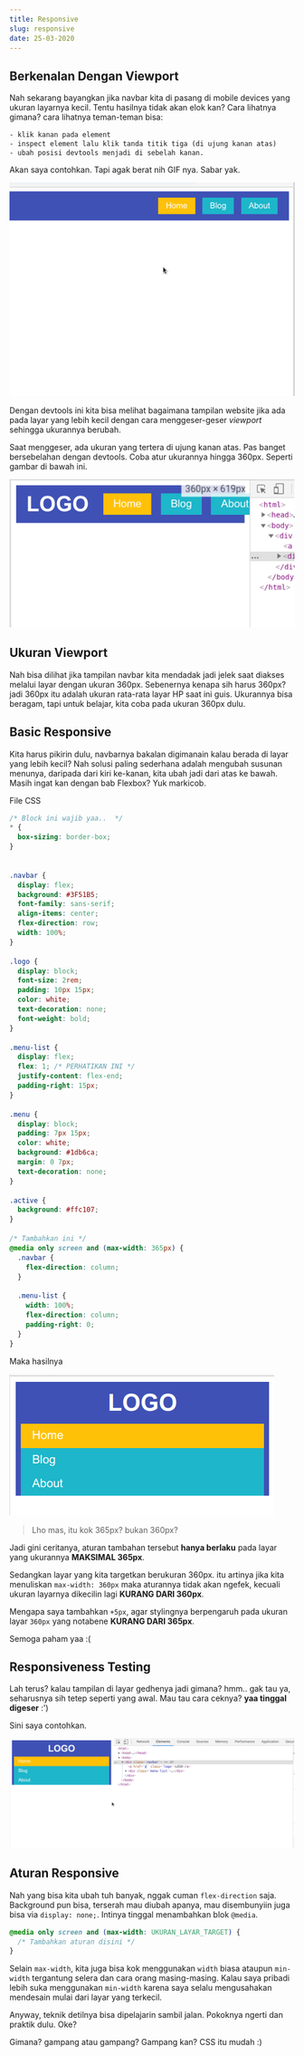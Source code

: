 ```yaml
---
title: Responsive
slug: responsive
date: 25-03-2020
---
```


## Berkenalan Dengan Viewport

Nah sekarang bayangkan jika navbar kita di pasang di mobile devices yang ukuran layarnya kecil. Tentu hasilnya tidak akan elok kan? Cara lihatnya gimana? cara lihatnya teman-teman bisa:

```
- klik kanan pada element
- inspect element lalu klik tanda titik tiga (di ujung kanan atas) 
- ubah posisi devtools menjadi di sebelah kanan. 
```

Akan saya contohkan. Tapi agak berat nih GIF nya. Sabar yak.

![Cara mensimulasikan tampilan di HP](./images/responsive-inspector.gif)

Dengan devtools ini kita bisa melihat bagaimana tampilan website jika ada pada layar yang lebih kecil dengan cara menggeser-geser *viewport*  sehingga ukurannya berubah.

Saat menggeser, ada ukuran yang tertera di ujung kanan atas. Pas banget bersebelahan dengan devtools. Coba atur ukurannya hingga 360px. Seperti gambar di bawah ini.

![Ubah ukuran viewport hingga 360px](./images/viewport-360.png)

## Ukuran Viewport

Nah bisa dilihat jika tampilan navbar kita mendadak jadi jelek saat diakses melalui layar dengan ukuran 360px. Sebenernya kenapa sih harus 360px? jadi 360px itu adalah ukuran rata-rata layar HP saat ini guis. Ukurannya bisa beragam, tapi untuk belajar, kita coba pada ukuran 360px dulu.

## Basic Responsive

Kita harus pikirin dulu, navbarnya bakalan digimanain kalau berada di layar yang lebih kecil? Nah solusi paling sederhana adalah mengubah susunan menunya, daripada dari kiri ke-kanan, kita ubah jadi dari atas ke bawah. Masih ingat kan dengan bab Flexbox? Yuk markicob.

File CSS

```css
/* Block ini wajib yaa..  */
* {
  box-sizing: border-box;
}


.navbar {
  display: flex;
  background: #3F51B5;
  font-family: sans-serif;
  align-items: center;
  flex-direction: row;
  width: 100%;
}

.logo {
  display: block;
  font-size: 2rem;
  padding: 10px 15px;
  color: white;
  text-decoration: none;
  font-weight: bold;
}

.menu-list {
  display: flex;
  flex: 1; /* PERHATIKAN INI */
  justify-content: flex-end;
  padding-right: 15px;
}

.menu {
  display: block;
  padding: 7px 15px;
  color: white;
  background: #1db6ca;
  margin: 0 7px;
  text-decoration: none;
}

.active {
  background: #ffc107;
}

/* Tambahkan ini */
@media only screen and (max-width: 365px) {
  .navbar {
    flex-direction: column;
  }  

  .menu-list {
    width: 100%;
    flex-direction: column;
    padding-right: 0;
  }
}
```

Maka hasilnya

![Basic Responsive](./images/basic-responsive.png)

> Lho mas, itu kok 365px? bukan 360px?

Jadi gini ceritanya, aturan tambahan tersebut **hanya berlaku** pada layar yang ukurannya **MAKSIMAL 365px**. 

Sedangkan layar yang kita targetkan berukuran 360px. itu artinya jika kita menuliskan `max-width: 360px` maka aturannya tidak akan ngefek, kecuali ukuran layarnya dikecilin lagi **KURANG DARI 360px**. 

Mengapa saya tambahkan `+5px`, agar stylingnya berpengaruh pada ukuran layar `360px` yang notabene **KURANG DARI 365px**.

Semoga paham yaa :(

## Responsiveness Testing

Lah terus? kalau tampilan di layar gedhenya jadi gimana? hmm.. gak tau ya, seharusnya sih tetep seperti yang awal. Mau tau cara ceknya? **yaa tinggal digeser** :')

Sini saya contohkan.

![Mengetes responsiveness](./images/responsiveness-testing.gif)


## Aturan Responsive

Nah yang bisa kita ubah tuh banyak, nggak cuman `flex-direction` saja. Background pun bisa, terserah mau diubah apanya, mau disembunyiin juga bisa via `display: none;`. Intinya tinggal menambahkan blok `@media`.

```css
@media only screen and (max-width: UKURAN_LAYAR_TARGET) {
  /* Tambahkan aturan disini */
}
```

Selain `max-width`, kita juga bisa kok menggunakan `width` biasa ataupun `min-width` tergantung selera dan cara orang masing-masing. Kalau saya pribadi lebih suka menggunakan `min-width` karena saya selalu mengusahakan mendesain mulai dari layar yang terkecil.

Anyway, teknik detilnya bisa dipelajarin sambil jalan. Pokoknya ngerti dan praktik dulu. Oke?

Gimana? gampang atau gampang? Gampang kan? CSS itu mudah :)
